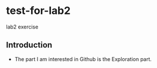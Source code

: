 # test-for-lab2
lab2 exercise

## Introduction

- The part I am interested in Github is the Exploration part.
